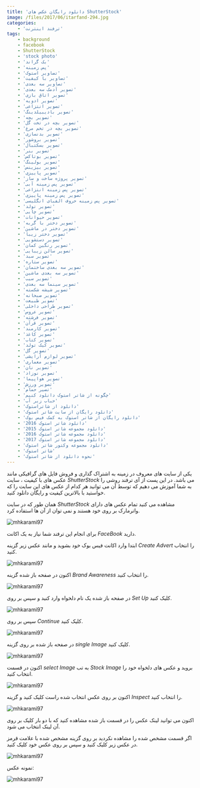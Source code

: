 ```yaml
---
title: 'دانلود رایگان عکس های ShutterStock'
image: /files/2017/06/itarfand-294.jpg
categories:
    - 'ترفند اینترنت'
tags:
    - background
    - facebook
    - ShutterStock
    - 'stock photo'
    - 'بک گراند'
    - 'پس زمینه'
    - 'تصاویر استوک'
    - 'تصاویر با کیفیت'
    - 'تصاویر سه بعدی'
    - 'تصویر آدمک سه بعدی'
    - 'تصویر اتاق بازی'
    - 'تصویر ادویه'
    - 'تصویر انتزاعی'
    - 'تصویر بادیبیلدینگ'
    - 'تصویر بچه'
    - 'تصویر بچه در تخت گل'
    - 'تصویر بچه در تخم مرغ'
    - 'تصویر بدنسازی'
    - 'تصویر بروشور'
    - 'تصویر بسکتبال'
    - 'تصویر بنر'
    - 'تصویر بوتاکس'
    - 'تصویر بولینگ'
    - 'تصویر بیزینس'
    - 'تصویر پاییزی'
    - 'تصویر پروژه ساخت و ساز'
    - 'تصویر پس زمینه آبی'
    - 'تصویر پس زمینه انتزاعی'
    - 'تصویر پس زمینه پاییزی'
    - 'تصویر پس زمینه حروف الفبای انگلیسی'
    - 'تصویر تولد'
    - 'تصویر چایی'
    - 'تصویر حیوانات'
    - 'تصویر دختر با گربه'
    - 'تصویر دختر در ماشین'
    - 'تصویر دختر زیبا'
    - 'تصویر دستشویی'
    - 'تصویر رنگین کمان'
    - 'تصویر سالن زیبایی'
    - 'تصویر سبد'
    - 'تصویر ستاره'
    - 'تصویر سه بعدی ساختمان'
    - 'تصویر سه بعدی ماشین'
    - 'تصویر سیب'
    - 'تصویر سینما سه بعدی'
    - 'تصویر شیشه شکسته'
    - 'تصویر صبحانه'
    - 'تصویر طبیعت'
    - 'تصویر طراحی داخلی'
    - 'تصویر عروس'
    - 'تصویر فرشته'
    - 'تصویر قرآن'
    - 'تصویر کارمند'
    - 'تصویر کاغذ'
    - 'تصویر کتاب'
    - 'تصویر کیک تولد'
    - 'تصویر گل'
    - 'تصویر لوازم آرایشی'
    - 'تصویر معماری'
    - 'تصویر نان'
    - 'تصویر نوزاد'
    - 'تصویر هواپیما'
    - 'تصویر ورزش'
    - 'تصیر حمام'
    - 'چگونه از شاتر استوک دانلود کنیم'
    - 'حباب زیر آب'
    - 'دانلود از شاتراستوک'
    - 'دانلود رایگان از سایت شاتر استوک'
    - 'دانلود رایگان از شاتر استوک به کمک فیس بوک'
    - 'دانلود شاتر استوک 2016'
    - 'دانلود مجموعه شاتر استوک 2015'
    - 'دانلود مجموعه شاتر استوک 2016'
    - 'دانلود مجموعه شاتر استوک 2017'
    - 'دانلود مجموعه وکتور شاتر استوک'
    - 'شاتر استوک'
    - 'نحوه دانلود از شاتر استوک'
---
```


یکی از سایت های معروف در زمینه به اشتراک گذاری و فروش فایل های گرافیکی مانند عکس های با کیفیت ، سایت *ShutterStock* می باشد. در این پست از آی ترفند روشی را به شما آموزش می دهیم که توسط آن می توانید هر کدام از عکس های این سایت را که خواستید با بالاترین کیفیت و رایگان دانلود کنید.

همان طور که در سایت *ShutterStock* مشاهده می کنید تمام عکس های دارای واترمارک بر روی خود هستند و نمی توان از آن ها استفاده کرد.

![mhkarami97](/files/2017/06/itarfand-284.jpg)

برای انجام این ترفند شما نیاز به یک اکانت *FaceBook* دارید.

ابتدا وارد اکانت فیس بوک خود بشوید و مانند عکس زیر گزینه *Create Advert* را انتخاب کنید.

![mhkarami97](/files/2017/06/itarfand-285.jpg)

اکنون در صفحه باز شده گزینه *Brand Awareness* را انتخاب کنید.

![mhkarami97](/files/2017/06/itarfand-286.jpg)

در صفحه باز شده یک نام دلخواه وارد کنید و سپس بر روی *Set Up* کلیک کنید.

![mhkarami97](/files/2017/06/itarfand-287.jpg)

سپس بر روی *Continue* کلیک کنید.

![mhkarami97](/files/2017/06/itarfand-288.jpg)

در صفحه باز شده بر روی گزینه *single Image* کلیک کنید.

![mhkarami97](/files/2017/06/itarfand-289.jpg)

اکنون در قسمت *select Image* به تب *Stock Image* بروید و عکس های دلخواه خود را انتخاب کنید.

![mhkarami97](/files/2017/06/itarfand-290.jpg)

اکنون بر روی عکس انتخاب شده راست کلیک کنید و گزینه *Inspect* را انتخاب کنید.

![mhkarami97](/files/2017/06/itarfand-291.jpg)

اکنون می توانید لینک عکس را در قسمت باز شده مشاهده کنید که با دو بار کلیک بر روی آن لینک انتخاب می شود.

اگر قسمت مشخص شده را مشاهده نکردید بر روی گزینه مشخص شده با علامت قرمز در عکس زیر کلیک کنید و سپس بر روی عکس خود کلیک کنید.

![mhkarami97](/files/2017/06/itarfand-292.jpg)

نمونه عکس:

![mhkarami97](/files/2017/06/itarfand-293.jpg)